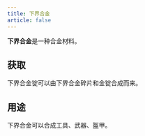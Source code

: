 ```yaml
---
title: 下界合金
article: false
---
```

**下界合金**是一种合金材料。

## 获取
下界合金锭可以由下界合金碎片和金锭合成而来。

## 用途
下界合金可以合成工具、武器、盔甲。

